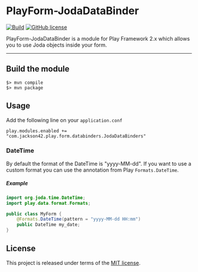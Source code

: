# PlayForm-JodaDataBinder

[![Build](https://img.shields.io/travis-ci/PierreAdam/PlayForm-JodaDataBinder.svg?branch=master&style=flat)](https://travis-ci.org/PierreAdam/PlayForm-JodaDataBinder)
[![GitHub license](https://img.shields.io/badge/license-MIT-blue.svg)](https://raw.githubusercontent.com/PierreAdam/PlayForm-JodaDataBinder/master/LICENSE)

PlayForm-JodaDataBinder is a module for Play Framework 2.x which allows you to use Joda objects inside your form.
*****

## Build the module

```shell
$> mvn compile
$> mvn package
```

## Usage

Add the following line on your ```application.conf```

```
play.modules.enabled += "com.jackson42.play.form.databinders.JodaDataBinders"
```


### DateTime

By default the format of the DateTime is "yyyy-MM-dd". If you want to use a custom format you can use the annotation from Play ```Formats.DateTime```.


##### Example

```java
import org.joda.time.DateTime;
import play.data.format.Formats;

public class MyForm {
    @Formats.DateTime(pattern = "yyyy-MM-dd HH:mm")
    public DateTime my_date;
}
```


## License
This project is released under terms of the [MIT license](https://raw.githubusercontent.com/PierreAdam/PlayForm-JodaDataBinder/master/LICENSE).